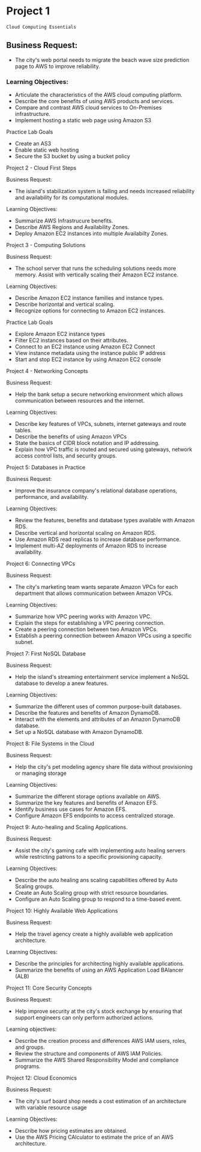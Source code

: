#	Project 1
	Cloud Computing Essentials

##	Business Request:
-	The city's web portal needs to migrate the beach wave size prediction page to AWS to improve reliability.

###	Learning Objectives:
-	Articulate the characteristics of the AWS cloud computing platform.
- 	Describe the core benefits of using AWS products and services.
- 	Compare and contrast AWS cloud services to On-Premises infrastructure.
- 	Implement hosting a static web page using Amazon S3


Practice Lab Goals
- Create an AS3
- Enable static web hosting
- Secure the S3 bucket by using a bucket policy

Project 2 - Cloud First Steps

Business Request:
- The island's stabilization system is failing and needs increased reliability and availability for its computational modules.

Learning Objectives:
- Summarize AWS Infrastrucure benefits.
- Describe AWS Regions and Availability Zones.
- Deploy Amazon EC2 instances into multiple Availabilty Zones.

Project 3 - Computing Solutions

Business Request:
- The school server that runs the scheduling solutions needs more memory. Assist with vertically scaling their Amazon EC2 instance.

Learning Objectives:
- Describe Amazon EC2 instance families and instance types.
- Describe horizontal and vertical scaling.
- Recognize options for connecting to Amazon EC2 instances.

Practice Lab Goals
- Explore Amazon EC2 instance types
- Filter EC2 instances based on their attributes.
- Connect to an EC2 instance using Amazon EC2 Connect
- View instance metadata using the instance public IP address
- Start and stop EC2 instance by using Amazon EC2 console

Project 4 - Networking Concepts

Business Request:
- Help the bank setup a secure networking environment which allows communication between resources and the internet.

Learning Objectives:
- Describe key features of VPCs, subnets, internet gateways and route tables.
- Describe the benefits of using Amazon VPCs
- State the basics of CIDR block notation and IP addressing.
- Explain how VPC traffic is routed and secured using gateways, network access control lists, and security groups.

Project 5: Databases in Practice

Business Request:
- Improve the insurance company's relational database operations, performance, and availability.

Learning Objectives:
- Review the features, benefits and database types available with Amazon RDS.
- Describe vertical and horizontal scaling on Amazon RDS.
- Use Amazon RDS read replicas to increase database performance.
- Implement multi-AZ deployments of Amazon RDS to increase availability.

Project 6: Connecting VPCs

Business Request:
- The city's marketing team wants separate Amazon VPCs for each department that allows communication between Amazon VPCs.

Learning Objectives:
- Summarize how VPC peering works with Amazon VPC.
- Explain the steps for establishing a VPC peering connection.
- Create a peering connection between two Amazon VPCs.
- Establish a peering connection between Amazon VPCs using a specific subnet.

Project 7: First NoSQL Database

Business Request:
- Help the island's streaming entertainment service implement a NoSQL database to develop a anew features.

Learning Objectives:
- Summarize the different uses of common purpose-built databases.
- Describe the features and benefits of Amazon DynamoDB.
- Interact with the elements and attributes of an Amazon DynamoDB database.
- Set up a NoSQL database with Amazon DynamoDB.

Project 8: File Systems in the Cloud

Business Request:
- Help the city's pet modeling agency share file data without provisioning or managing storage

Learning Objectives:
- Summarize the different storage options available on AWS.
- Summarize the key features and benefits of Amazon EFS.
- Identify business use cases for Amazon EFS.
- Configure Amazon EFS endpoints to access centralized storage.

Project 9: Auto-healing and Scaling Applications.

Business Request:
- Assist the city's gaming cafe with implementing auto healing servers while restricting patrons to a specific provisioning capacity.

Learning Objectives:
- Describe the auto healing ans scaling capabilities offered by Auto Scaling groups.
- Create an Auto Scaling group with strict resource boundaries.
- Configure an Auto Scaling group to respond to a time-based event.

Project 10: Highly Available Web Applications

Business Request:
- Help the travel agency create a highly available web application architecture.

Learning Objectives:
- Describe the principles for architecting highly available applications.
- Summarize the benefits of using an AWS Application Load BAlancer (ALB)

Project 11: Core Security Concepts

Business Request:
- Help improve security at the city's stock exchange by ensuring that support engineers can only perform authorized actions.

Learning objectives:
- Describe the creation process and differences AWS IAM users, roles, and groups.
- Review the structure and components of AWS IAM Policies.
- Summarize the AWS Shared Responsibility Model and compliance programs.

Project 12: Cloud Economics

Business Request:
- The city's surf board shop needs a cost estimation of an architecture with variable resource usage

Learning Objectives:
- Describe how pricing estimates are obtained.
- Use the AWS Pricing CAlculator to estimate the price of an AWS architecture.


